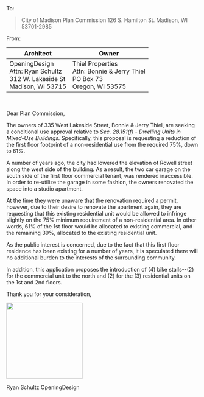 <br>
<br>


To:	

> City of Madison
> Plan Commission
> 126 S. Hamilton St.
> Madison, WI 53701-2985

From:




|  Architect |  Owner |
|---|---|
| OpeningDesign<br>Attn: Ryan Schultz<br>312 W. Lakeside St<br>Madison, WI 53715 | Thiel Properties<br>Attn: Bonnie & Jerry Thiel<br>PO Box 73<br>Oregon, WI 53575 |


<br>

Dear Plan Commission,

The owners of 335 West Lakeside Street, Bonnie & Jerry Thiel, are seeking a conditional use approval relative to *Sec. 28.151(f) - Dwelling Units in Mixed-Use Buildings.*  Specifically, this proposal is requesting a reduction of the first floor footprint of a non-residential use from the required 75%, down to 61%.

A number of years ago, the city had lowered the elevation of Rowell street along the west side of the building.  As a result, the two car garage on the south side of the first floor commercial tenant, was rendered inaccessible. In order to re-utilize the garage in some fashion, the owners renovated the space into a studio apartment.

At the time they were unaware that the renovation required a permit, however, due to their desire to renovate the apartment again, they are requesting that this existing residential unit would be allowed to infringe slightly on the 75% minimum requirement of a non-residential area.  In other words, 61% of the 1st floor would be allocated to existing commercial, and the remaining 39%, allocated to the existing residential unit.

As the public interest is concerned, due to the fact that this first floor residence has been existing for a number of years, it is speculated there will no additional burden to the interests of the surrounding community.

In addition, this application proposes the introduction of (4) bike stalls--(2) for the commercial unit to the north and (2) for the (3) residential units on the 1st and 2nd floors.

Thank you for your consideration,

<img src="https://dl.dropboxusercontent.com/u/7117445/signature.png" width="200px"/>

Ryan Schultz
OpeningDesign


 
















